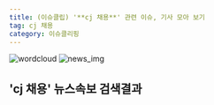 ```yaml
---
title: (이슈클립) '**cj 채용**' 관련 이슈, 기사 모아 보기
tag: cj 채용
category: 이슈클리핑
---
```

![wordcloud](https://s3.ap-northeast-2.amazonaws.com/lyrics101-wordcloud/2018-09-17-1537127084.png)
![news_img](https://user-images.githubusercontent.com/42597476/44507050-1206f400-a6e4-11e8-8d98-7ffbfebb353f.png)
## **'**cj 채용**'** 뉴스속보 검색결과

